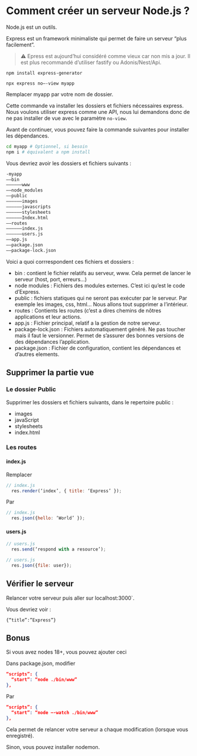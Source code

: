 # Comment créer un serveur Node.js ?

Node.js est un outils.

Express est un framework minimaliste qui permet de faire un serveur “plus facilement”.
> ⚠️ Epress est aujourd’hui considéré comme vieux car non mis a jour. 
Il est plus recommandé d’utiliser fastify ou Adonis/Nest/Api.

```
npm install express-generator
```

```
npx express no—-view myapp
```

Remplacer myapp par votre nom de dossier.

Cette commande va installer les dossiers et fichiers nécessaires express.
Nous voulons utiliser express comme une API, nous lui demandons donc de ne pas installer de vue avec le paramètre `no-view`.

Avant de continuer, vous pouvez faire la commande suivantes pour installer les dépendances.

```bash
cd myapp # Optionnel, si besoin
npm i # équivalent a npm install
```

Vous devriez avoir les dossiers et fichiers suivants :

```bash
-myapp
——bin
——————www
——node_modules
——public
——————images
——————javascripts
——————stylesheets
——————Index.html
——routes
——————index.js
——————users.js
——app.js
——package.json
——package-lock.json
```

Voici a quoi corrrespondent ces fichiers et dossiers :

- bin : contient le fichier relatifs au serveur, www. Cela permet de lancer le serveur (host, port, erreurs…)
- node modules : Fichiers des modules externes. C’est ici qu’est le code d’Express.
- public : fichiers statiques qui ne seront pas exécuter par le serveur. Par exemple les images, css, html… Nous allons tout supprimer a l’intérieur.
- routes : Contients les routes (c’est a dires chemins de nôtres applications et leur actions.
- app.js : Fichier principal, relatif a la gestion de notre serveur.
- package-lock.json : Fichiers automatiquement généré. Ne pas toucher mais il faut le versionner. Permet de s’assurer des bonnes versions de des dépendances l’application.
- package.json : Fichier de configuration, contient les dépendances et d’autres elements.

## Supprimer la partie vue

### Le dossier Public 

Supprimer les dossiers et fichiers suivants, dans le repertoire public : 

- images
- javaScript
- stylesheets
- index.html 

### Les routes

#### index.js

Remplacer 

```js
// index.js
  res.render(‘index’, { title: ‘Express’ });
```

Par

```js
// index.js
  res.json({hello: ‘World’ });
```

#### users.js

```js
// users.js
  res.send(‘respond with a resource’);
```

```js
// users.js
  res.json({file: user});
```

## Vérifier le serveur

Relancer votre serveur puis aller sur localhost:3000`.

Vous devriez voir :

`{“title”:”Express”}`

## Bonus

Si vous avez nodes 18+, vous pouvez ajouter ceci

Dans package.json, modifier

```json
“scripts”: {
  “start”: “node ./bin/www”
},
```

Par

```json
“scripts”: {
  “start”: “node —-watch ./bin/www”
},
``` 

Cela permet de relancer votre serveur a chaque modification (lorsque vous enregistré).

Sinon, vous pouvez installer nodemon.